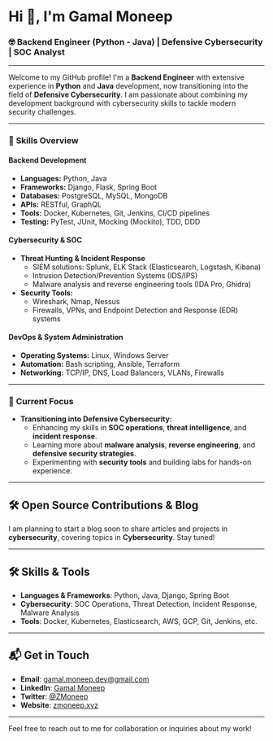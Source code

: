 # Hi 👋, I'm Gamal Moneep

### 🤓 Backend Engineer (Python - Java) | Defensive Cybersecurity | SOC Analyst

---

Welcome to my GitHub profile! I'm a **Backend Engineer** with extensive experience in **Python** and **Java** development, now transitioning into the field of **Defensive Cybersecurity**. I am passionate about combining my development background with cybersecurity skills to tackle modern security challenges.

---

### 🔧 **Skills Overview**

#### Backend Development
- **Languages:** Python, Java
- **Frameworks:** Django, Flask, Spring Boot
- **Databases:** PostgreSQL, MySQL, MongoDB
- **APIs:** RESTful, GraphQL
- **Tools:** Docker, Kubernetes, Git, Jenkins, CI/CD pipelines
- **Testing:** PyTest, JUnit, Mocking (Mockito), TDD, DDD

#### Cybersecurity & SOC
- **Threat Hunting & Incident Response**
  - SIEM solutions: Splunk, ELK Stack (Elasticsearch, Logstash, Kibana)
  - Intrusion Detection/Prevention Systems (IDS/IPS)
  - Malware analysis and reverse engineering tools (IDA Pro, Ghidra)
- **Security Tools:**
  - Wireshark, Nmap, Nessus
  - Firewalls, VPNs, and Endpoint Detection and Response (EDR) systems

#### DevOps & System Administration
- **Operating Systems:** Linux, Windows Server
- **Automation:** Bash scripting, Ansible, Terraform
- **Networking:** TCP/IP, DNS, Load Balancers, VLANs, Firewalls

---

### 🔄 **Current Focus**

- **Transitioning into Defensive Cybersecurity:**
  - Enhancing my skills in **SOC operations**, **threat intelligence**, and **incident response**.
  - Learning more about **malware analysis**, **reverse engineering**, and **defensive security strategies**.
  - Experimenting with **security tools** and building labs for hands-on experience.

---

## 🛠 Open Source Contributions & Blog

I am planning to start a blog soon to share articles and projects in **cybersecurity**, covering topics in **Cybersecurity**. Stay tuned!

---

## 🛠 Skills & Tools

- **Languages & Frameworks**: Python, Java, Django, Spring Boot
- **Cybersecurity**: SOC Operations, Threat Detection, Incident Response, Malware Analysis
- **Tools**: Docker, Kubernetes, Elasticsearch, AWS, GCP, Git, Jenkins, etc.

---

## 📬 Get in Touch

- **Email**: [gamal.moneep.dev@gmail.com](mailto:gamal.moneep.dev@gmail.com)
- **LinkedIn**: [Gamal Moneep](https://www.linkedin.com/in/gamal-moneep/)
- **Twitter**: [@ZMoneep](https://twitter.com/ZMoneep)
- **Website**: [zmoneep.xyz](https://zmoneep.xyz)

---

Feel free to reach out to me for collaboration or inquiries about my work!
